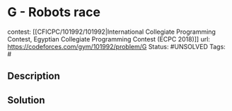 # G - Robots race

contest: [[CFICPC/101992/101992|International Collegiate Programming Contest, Egyptian Collegiate Programming Contest (ECPC 2018)]]
url: https://codeforces.com/gym/101992/problem/G
Status: #UNSOLVED
Tags: #

## Description

## Solution

